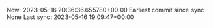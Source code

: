 Now: 2023-05-16 20:36:36.655780+00:00 Earliest commit since sync: None Last sync: 2023-05-16 19:09:47+00:00
